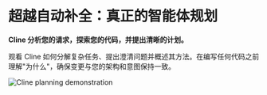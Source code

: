 # 超越自动补全：真正的智能体规划

**Cline 分析您的请求，探索您的代码，并提出清晰的计划。**

观看 Cline 如何分解复杂任务、提出澄清问题并概述其方法。在编写任何代码之前理解"为什么"，确保变更与您的架构和意图保持一致。

![Cline planning demonstration](https://storage.googleapis.com/cline_public_images/docs/assets/cline-plan-hifi-1_compress.webp)